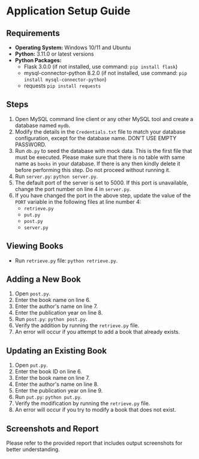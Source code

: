 # Application Setup Guide

## Requirements

- **Operating System:** Windows 10/11 and Ubuntu
- **Python:** 3.11.0 or latest versions
- **Python Packages:**
    - Flask 3.0.0 (if not installed, use command: `pip install flask`)
    - mysql-connector-python 8.2.0 (if not installed, use command: `pip install mysql-connector-python`)
    - requests `pip install requests`

## Steps

1. Open MySQL command line client or any other MySQL tool and create a database named `mydb`.
2. Modify the details in the `Credentials.txt` file to match your database configuration, except for the database name. DON'T USE EMPTY PASSWORD.
3. Run `db.py` to seed the database with mock data. This is the first file that must be executed. Please make sure that there is no table with same name as `books` in your database. If there is any then kindly delete it before performing this step. Do not proceed without running it.
4. Run `server.py`: `python server.py`.
5. The default port of the server is set to 5000. If this port is unavailable, change the port number on line 4 in `server.py`.
6. If you have changed the port in the above step, update the value of the `PORT` variable in the following files at line number 4:
    - `retrieve.py`
    - `put.py`
    - `post.py`
    - `server.py`

## Viewing Books

- Run `retrieve.py` file: `python retrieve.py`.

## Adding a New Book

1. Open `post.py`.
2. Enter the book name on line 6.
3. Enter the author's name on line 7.
4. Enter the publication year on line 8.
5. Run `post.py`: `python post.py`.
6. Verify the addition by running the `retrieve.py` file.
7. An error will occur if you attempt to add a book that already exists.

## Updating an Existing Book

1. Open `put.py`.
2. Enter the book ID on line 6.
3. Enter the book name on line 7.
4. Enter the author's name on line 8.
5. Enter the publication year on line 9.
6. Run `put.py`: `python put.py`.
7. Verify the modification by running the `retrieve.py` file.
8. An error will occur if you try to modify a book that does not exist.

## Screenshots and Report

Please refer to the provided report that includes output screenshots for better understanding.
